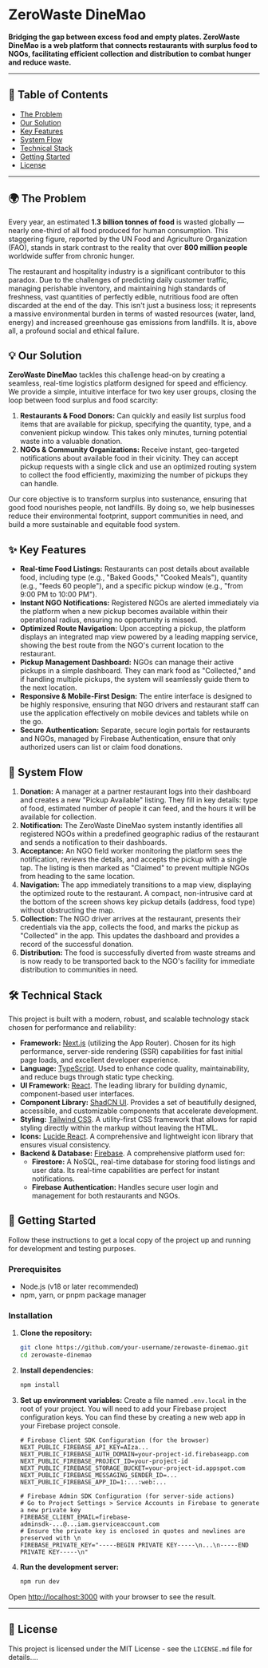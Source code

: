 # ZeroWaste DineMao

**Bridging the gap between excess food and empty plates. ZeroWaste DineMao is a web platform that connects restaurants with surplus food to NGOs, facilitating efficient collection and distribution to combat hunger and reduce waste.**

---

## 📜 Table of Contents

- [The Problem](#-the-problem)
- [Our Solution](#-our-solution)
- [Key Features](#-key-features)
- [System Flow](#-system-flow)
- [Technical Stack](#-technical-stack)
- [Getting Started](#-getting-started)
- [License](#-license)

---

## 🌍 The Problem

Every year, an estimated **1.3 billion tonnes of food** is wasted globally — nearly one-third of all food produced for human consumption. This staggering figure, reported by the UN Food and Agriculture Organization (FAO), stands in stark contrast to the reality that over **800 million people** worldwide suffer from chronic hunger.

The restaurant and hospitality industry is a significant contributor to this paradox. Due to the challenges of predicting daily customer traffic, managing perishable inventory, and maintaining high standards of freshness, vast quantities of perfectly edible, nutritious food are often discarded at the end of the day. This isn't just a business loss; it represents a massive environmental burden in terms of wasted resources (water, land, energy) and increased greenhouse gas emissions from landfills. It is, above all, a profound social and ethical failure.

## 💡 Our Solution

**ZeroWaste DineMao** tackles this challenge head-on by creating a seamless, real-time logistics platform designed for speed and efficiency. We provide a simple, intuitive interface for two key user groups, closing the loop between food surplus and food scarcity:

1.  **Restaurants & Food Donors:** Can quickly and easily list surplus food items that are available for pickup, specifying the quantity, type, and a convenient pickup window. This takes only minutes, turning potential waste into a valuable donation.
2.  **NGOs & Community Organizations:** Receive instant, geo-targeted notifications about available food in their vicinity. They can accept pickup requests with a single click and use an optimized routing system to collect the food efficiently, maximizing the number of pickups they can handle.

Our core objective is to transform surplus into sustenance, ensuring that good food nourishes people, not landfills. By doing so, we help businesses reduce their environmental footprint, support communities in need, and build a more sustainable and equitable food system.

## ✨ Key Features

-   **Real-time Food Listings:** Restaurants can post details about available food, including type (e.g., "Baked Goods," "Cooked Meals"), quantity (e.g., "feeds 60 people"), and a specific pickup window (e.g., "from 9:00 PM to 10:00 PM").
-   **Instant NGO Notifications:** Registered NGOs are alerted immediately via the platform when a new pickup becomes available within their operational radius, ensuring no opportunity is missed.
-   **Optimized Route Navigation:** Upon accepting a pickup, the platform displays an integrated map view powered by a leading mapping service, showing the best route from the NGO's current location to the restaurant.
-   **Pickup Management Dashboard:** NGOs can manage their active pickups in a simple dashboard. They can mark food as "Collected," and if handling multiple pickups, the system will seamlessly guide them to the next location.
-   **Responsive & Mobile-First Design:** The entire interface is designed to be highly responsive, ensuring that NGO drivers and restaurant staff can use the application effectively on mobile devices and tablets while on the go.
-   **Secure Authentication:** Separate, secure login portals for restaurants and NGOs, managed by Firebase Authentication, ensure that only authorized users can list or claim food donations.

## 🔄 System Flow

1.  **Donation:** A manager at a partner restaurant logs into their dashboard and creates a new "Pickup Available" listing. They fill in key details: type of food, estimated number of people it can feed, and the hours it will be available for collection.
2.  **Notification:** The ZeroWaste DineMao system instantly identifies all registered NGOs within a predefined geographic radius of the restaurant and sends a notification to their dashboards.
3.  **Acceptance:** An NGO field worker monitoring the platform sees the notification, reviews the details, and accepts the pickup with a single tap. The listing is then marked as "Claimed" to prevent multiple NGOs from heading to the same location.
4.  **Navigation:** The app immediately transitions to a map view, displaying the optimized route to the restaurant. A compact, non-intrusive card at the bottom of the screen shows key pickup details (address, food type) without obstructing the map.
5.  **Collection:** The NGO driver arrives at the restaurant, presents their credentials via the app, collects the food, and marks the pickup as "Collected" in the app. This updates the dashboard and provides a record of the successful donation.
6.  **Distribution:** The food is successfully diverted from waste streams and is now ready to be transported back to the NGO's facility for immediate distribution to communities in need.

## 🛠️ Technical Stack

This project is built with a modern, robust, and scalable technology stack chosen for performance and reliability:

-   **Framework:** [Next.js](https://nextjs.org/) (utilizing the App Router). Chosen for its high performance, server-side rendering (SSR) capabilities for fast initial page loads, and excellent developer experience.
-   **Language:** [TypeScript](https://www.typescriptlang.org/). Used to enhance code quality, maintainability, and reduce bugs through static type checking.
-   **UI Framework:** [React](https://reactjs.org/). The leading library for building dynamic, component-based user interfaces.
-   **Component Library:** [ShadCN UI](https://ui.shadcn.com/). Provides a set of beautifully designed, accessible, and customizable components that accelerate development.
-   **Styling:** [Tailwind CSS](https://tailwindcss.com/). A utility-first CSS framework that allows for rapid styling directly within the markup without leaving the HTML.
-   **Icons:** [Lucide React](https://lucide.dev/). A comprehensive and lightweight icon library that ensures visual consistency.
-   **Backend & Database:** [Firebase](https://firebase.google.com/). A comprehensive platform used for:
    -   **Firestore:** A NoSQL, real-time database for storing food listings and user data. Its real-time capabilities are perfect for instant notifications.
    -   **Firebase Authentication:** Handles secure user login and management for both restaurants and NGOs.

## 🚀 Getting Started

Follow these instructions to get a local copy of the project up and running for development and testing purposes.

### Prerequisites

-   Node.js (v18 or later recommended)
-   npm, yarn, or pnpm package manager

### Installation

1.  **Clone the repository:**
    ```bash
    git clone https://github.com/your-username/zerowaste-dinemao.git
    cd zerowaste-dinemao
    ```

2.  **Install dependencies:**
    ```bash
    npm install
    ```

3.  **Set up environment variables:**
    Create a file named `.env.local` in the root of your project. You will need to add your Firebase project configuration keys. You can find these by creating a new web app in your Firebase project console.

    ```env
    # Firebase Client SDK Configuration (for the browser)
    NEXT_PUBLIC_FIREBASE_API_KEY=AIza...
    NEXT_PUBLIC_FIREBASE_AUTH_DOMAIN=your-project-id.firebaseapp.com
    NEXT_PUBLIC_FIREBASE_PROJECT_ID=your-project-id
    NEXT_PUBLIC_FIREBASE_STORAGE_BUCKET=your-project-id.appspot.com
    NEXT_PUBLIC_FIREBASE_MESSAGING_SENDER_ID=...
    NEXT_PUBLIC_FIREBASE_APP_ID=1:...:web:...

    # Firebase Admin SDK Configuration (for server-side actions)
    # Go to Project Settings > Service Accounts in Firebase to generate a new private key
    FIREBASE_CLIENT_EMAIL=firebase-adminsdk-...@...iam.gserviceaccount.com
    # Ensure the private key is enclosed in quotes and newlines are preserved with \n
    FIREBASE_PRIVATE_KEY="-----BEGIN PRIVATE KEY-----\n...\n-----END PRIVATE KEY-----\n"
    ```

4.  **Run the development server:**
    ```bash
    npm run dev
    ```

Open [http://localhost:3000](http://localhost:3000) with your browser to see the result.

---

## 📄 License

This project is licensed under the MIT License - see the `LICENSE.md` file for details....
